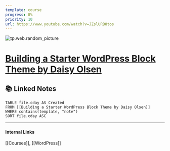 ```yaml
---
template: course
progress: 0%
priority: 10
url: https://www.youtube.com/watch?v=JZslURB8tos
---
```

![tp.web.random_picture](https://images.unsplash.com/photo-1616469832301-ffaeadc68cf3?crop=entropy&cs=tinysrgb&fit=crop&fm=jpg&h=300&ixid=MnwxfDB8MXxyYW5kb218MHx8dHJlZSxsYW5kc2NhcGUsd2F0ZXIsbW91bnRhaW58fHx8fHwxNjg3ODA1MzQw&ixlib=rb-4.0.3&q=80&utm_campaign=api-credit&utm_medium=referral&utm_source=unsplash_source&w=900)

# [Building a Starter WordPress Block Theme by Daisy Olsen](https://www.youtube.com/watch?v=JZslURB8tos)



## 📚 Linked Notes
```dataview
TABLE file.cday AS Created 
FROM [[Building a Starter WordPress Block Theme by Daisy Olsen]]
WHERE contains(template, "note") 
SORT file.cday ASC
```

---
#### Internal Links
[[Courses]], [[WordPress]]

